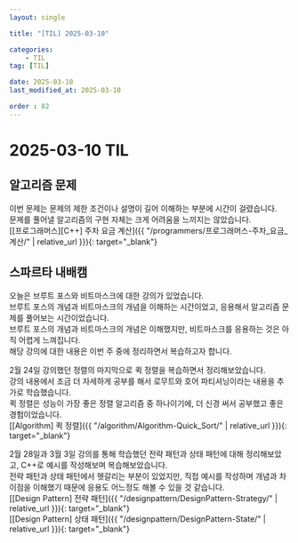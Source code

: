 ```yaml
---
layout: single

title: "[TIL] 2025-03-10"

categories:
    - TIL
tag: [TIL]

date: 2025-03-10
last_modified_at: 2025-03-10

order : 82
---
```


# 2025-03-10 TIL

## 알고리즘 문제

이번 문제는 문제의 제한 조건이나 설명이 길어 이해하는 부분에 시간이 걸렸습니다.  
문제를 풀어낼 알고리즘의 구현 자체는 크게 어려움을 느끼지는 않았습니다.  
[[프로그래머스][C++] 주차 요금 계산]({{ "/programmers/프로그래머스-주차_요금_계산/" | relative_url }}){: target="_blank"}

## 스파르타 내배캠

오늘은 브루트 포스와 비트마스크에 대한 강의가 있었습니다.  
브루트 포스의 개념과 비트마스크의 개념을 이해하는 시간이었고, 응용해서 알고리즘 문제를 풀어보는 시간이었습니다.  
브루트 포스의 개념과 비트마스크의 개념은 이해했지만, 비트마스크를 응용하는 것은 아직 어렵게 느껴집니다.  
해당 강의에 대한 내용은 이번 주 중에 정리하면서 복습하고자 합니다.

2월 24일 강의했던 정렬의 마지막으로 퀵 정렬을 복습하면서 정리해보았습니다.  
강의 내용에서 조금 더 자세하게 공부를 해서 로무트와 호어 파티셔닝이라는 내용을 추가로 학습했습니다.  
퀵 정렬은 성능이 가장 좋은 정렬 알고리즘 중 하나이기에, 더 신경 써서 공부했고 좋은 경험이었습니다.  
[[Algorithm] 퀵 정렬]({{ "/algorithm/Algorithm-Quick_Sort/" | relative_url }}){: target="_blank"}

2월 28일과 3월 3일 강의를 통해 학습했던 전략 패턴과 상태 패턴에 대해 정리해보았고, C++로 예시를 작성해보며 복습해보았습니다.  
전략 패턴과 상태 패턴에서 헷갈리는 부분이 있었지만, 직접 예시를 작성하며 개념과 차이점을 이해했기 때문에 응용도 어느정도 해볼 수 있을 것 같습니다.  
[[Design Pattern] 전략 패턴]({{ "/designpattern/DesignPattern-Strategy/" | relative_url }}){: target="_blank"}  
[[Design Pattern] 상태 패턴]({{ "/designpattern/DesignPattern-State/" | relative_url }}){: target="_blank"}  